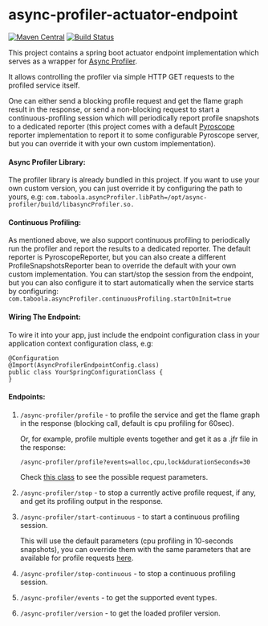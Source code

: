 # async-profiler-actuator-endpoint

[![Maven Central](https://maven-badges.herokuapp.com/maven-central/com.taboola/async-profiler-actuator-endpoint/badge.svg?style=plastic)](https://maven-badges.herokuapp.com/maven-central/com.taboola/async-profiler-actuator-endpoint)
[![Build Status](https://travis-ci.org/taboola/async-profiler-actuator-endpoint.svg?branch=master)](https://travis-ci.org/taboola/async-profiler-actuator-endpoint)

This project contains a spring boot actuator endpoint implementation which serves as a wrapper for [Async Profiler](https://github.com/jvm-profiling-tools/async-profiler).

It allows controlling the profiler via simple HTTP GET requests to the profiled service itself. 

One can either send a blocking profile request and get the flame graph result in the response, or send a non-blocking request to start a continuous-profiling session which will periodically report profile snapshots to a dedicated reporter (this project comes with a default [Pyroscope](https://github.com/pyroscope-io/pyroscope) reporter implementation to report it to some configurable Pyroscope server, but you can override it with your own custom implementation). 

#### Async Profiler Library:
The profiler library is already bundled in this project. If you want to use your own custom version, you can just override it by configuring the path to yours, e.g: 
```com.taboola.asyncProfiler.libPath=/opt/async-profiler/build/libasyncProfiler.so.```

#### Continuous Profiling:
As mentioned above, we also support continuous profiling to periodically run the profiler and report the results to a dedicated reporter.
The default reporter is PyroscopeReporter, but you can also create a different ProfileSnapshotsReporter bean to override the default with your own custom implementation.
You can start/stop the session from the endpoint, but you can also configure it to start automatically when the service starts by configuring:
```com.taboola.asyncProfiler.continuousProfiling.startOnInit=true```


#### Wiring The Endpoint:

To wire it into your app, just include the endpoint configuration class in your application context configuration class, e.g:
```
@Configuration
@Import(AsyncProfilerEndpointConfig.class) 
public class YourSpringConfigurationClass {
}
```

#### Endpoints:
1. `/async-profiler/profile` - to profile the service and get the flame graph in the response (blocking call, default is cpu profiling for 60sec).
    
    Or, for example, profile multiple events together and get it as a .jfr file in the response:

   `/async-profiler/profile?events=alloc,cpu,lock&durationSeconds=30`

    Check [this class](https://github.com/taboola/async-profiler-actuator-endpoint/blob/main/src/main/java/com/taboola/async_profiler/api/facade/ProfileRequest.java) to see the possible request parameters.


2. `/async-profiler/stop` - to stop a currently active profile request, if any, and get its profiling output in the response.


3. `/async-profiler/start-continuous` - to start a continuous profiling session. 

    This will use the default parameters (cpu profiling in 10-seconds snapshots), you can override them with the same parameters that are available for profile requests [here](https://github.com/taboola/async-profiler-actuator-endpoint/blob/main/src/main/java/com/taboola/async_profiler/api/facade/ProfileRequest.java).


4. `/async-profiler/stop-continuous` - to stop a continuous profiling session.


5. `/async-profiler/events` - to get the supported event types.


6. `/async-profiler/version` - to get the loaded profiler version.